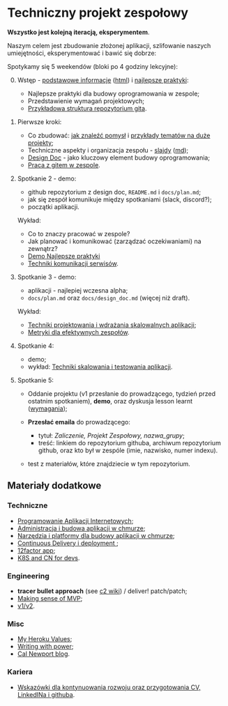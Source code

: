 # Techniczny projekt zespołowy

**Wszystko jest kolejną iteracją, eksperymentem**.

Naszym celem jest zbudowanie złożonej aplikacji, szlifowanie naszych umiejętności, eksperymentować i bawić się dobrze:

Spotykamy się 5 weekendów (bloki po 4 godziny lekcyjne):

0. Wstęp - [podstawowe informacje](00_wstep/index.pdf) ([html](00_wstep)) i [najlepsze praktyki](01_best_practices/index.pdf):

   - Najlepsze praktyki dla budowy oprogramowania w zespole;
   - Przedstawienie wymagań projektowych;
   - [Przykładowa struktura repozytorium gita](00_example).

1. Pierwsze kroki:

   - Co zbudować: [jak znaleźć pomysł](https://github.com/wojciech11/se_techniczny_projekt_nowatorski/tree/master/01_finding_ideas) i [przykłady tematów na duże projekty](https://github.com/wojciech11/se_techniczny_projekt_nowatorski/tree/master/01_topic_examples);
   - Techniczne aspekty i organizacja zespołu - [slajdy](01_intro/slides.pdf) ([md](01_intro/slides.md));
   - [Design Doc](02_design_doc/README.md) - jako kluczowy element budowy oprogramowania;
   - [Praca z gitem w zespole](01_praca_z_gitem/README.md).

2. Spotkanie 2 - demo:

   - github repozytorium z design doc, `README.md` i `docs/plan.md`;
   - jak się zespół komunikuje między spotkaniami (slack, discord?);
   - początki aplikacji.

   Wykład:

   - Co to znaczy pracować w zespole?
   - Jak planować i komunikować (zarządzać oczekiwaniami) na zewnątrz?
   - [Demo Najlepsze praktyki](02_demo/README.md)
   - [Techniki komunikacji serwisów](02_srv_comm/README.md).

3. Spotkanie 3 - demo:

   - aplikacji - najlepiej wczesna alpha;
   - `docs/plan.md` oraz `docs/design_doc.md` (więcej niż draft).

   Wykład:

   - [Techniki projektowania i wdrażania skalowalnych aplikacji](03_projektowanie_i_wdrazanie/README.md);
   - [Metryki dla efektywnych zespołów](03_metrics/README.md).

4. Spotkanie 4:

   - demo;
   - wykład: [Techniki skalowania i testowania aplikacji](04_skalowanie_i_testowanie/README.md).

5. Spotkanie 5:

   - Oddanie projektu (v1 przesłanie do prowadzącego, tydzień przed ostatnim spotkaniem), **demo**, oraz dyskusja lesson learnt ([wymagania](05_oddanie_projektu/README.md));
   - **Przesłać emaila** do prowadzącego:

       - tytuł: *Zaliczenie, Projekt Zespołowy, nazwa_grupy*;
       - treść: linkiem do repozytorium githuba, archiwum repozytorium github, oraz kto był w zespóle (imie, nazwisko, numer indexu).

   - test z materiałów, które znajdziecie w tym repozytorium.

## Materiały dodatkowe

### Techniczne

- [Programowanie Aplikacji Internetowych](https://github.com/wojciech11/se_internet_app_development);
- [Administracja i budowa aplikacji w chmurze](https://github.com/wojciech11/se_cloud_app_administration_and_development);
- [Narzędzia i platformy dla budowy aplikacji w chmurze](https://github.com/wojciech11/cloud_dev_tools_and_platforms);
- [Continuous Delivery i deployment ](https://github.com/wojciech11/se_continuous_delivery_and_deployment);
- [12factor app](https://12factor.net/);
- [K8S and CN for devs](https://github.com/wojciech12/workshop_kubernetes_and_cloudnative).

### Engineering

- **tracer bullet approach** (see [c2 wiki](https://wiki.c2.com/?TracerBullets)) / deliver! patch/patch;
- [Making sense of MVP](https://blog.crisp.se/2016/01/25/henrikkniberg/making-sense-of-mvp);
- [v1/v2](https://katemats.com/blog/lean-software-development-build-v1s-and-v2s).

### Misc

- [My Heroku Values](https://gist.github.com/adamwiggins/5687294);
- [Writing with power](https://www.amazon.com/Writing-Power-Techniques-Mastering-Process/dp/0195120183);
- [Cal Newport blog](https://www.calnewport.com/blog/).

### Kariera

- [Wskazówki dla kontynuowania rozwoju oraz przygotowania CV, LinkedINa i githuba](https://github.com/wojciech11/se_career_hints_cv_linkedin_and_interviews).
